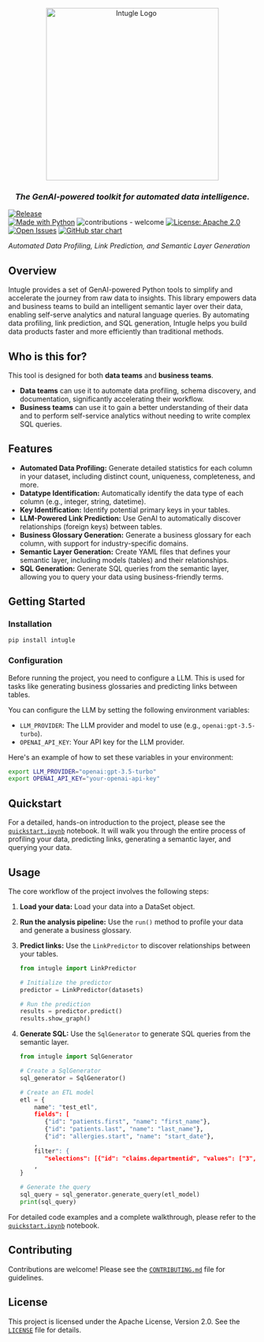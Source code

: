 <p align="center">
      <img alt="Intugle Logo" width="350" src="https://github.com/user-attachments/assets/18f4627b-af6c-4133-994b-830c30a9533b" />
 <h3 align="center"><i>The GenAI-powered toolkit for automated data intelligence.</i></h3>
</p>

[![Release](https://img.shields.io/github/release/Intugle/data-tools)](https://github.com/Intugle/data-tools/releases/tag/v0.1.0)     
[![Made with Python](https://img.shields.io/badge/Made_with-Python-blue?logo=python&logoColor=white)](https://www.python.org/)
![contributions - welcome](https://img.shields.io/badge/contributions-welcome-blue)
[![License: Apache 2.0](https://img.shields.io/badge/License-Apache_2.0-blue.svg)](https://opensource.org/licenses/Apache-2.0)
[![Open Issues](https://img.shields.io/github/issues-raw/Intugle/data-tools)](https://github.com/Intugle/data-tools/issues)
[![GitHub star chart](https://img.shields.io/github/stars/Intugle/data-tools?style=social)](https://github.com/Intugle/data-tools/stargazers)

*Automated Data Profiling, Link Prediction, and Semantic Layer Generation*

## Overview

Intugle provides a set of GenAI-powered Python tools to simplify and accelerate the journey from raw data to insights. This library empowers data and business teams to build an intelligent semantic layer over their data, enabling self-serve analytics and natural language queries. By automating data profiling, link prediction, and SQL generation, Intugle helps you build data products faster and more efficiently than traditional methods.

## Who is this for?

This tool is designed for both **data teams** and **business teams**.

*   **Data teams** can use it to automate data profiling, schema discovery, and documentation, significantly accelerating their workflow.
*   **Business teams** can use it to gain a better understanding of their data and to perform self-service analytics without needing to write complex SQL queries.

## Features

*   **Automated Data Profiling:** Generate detailed statistics for each column in your dataset, including distinct count, uniqueness, completeness, and more.
*   **Datatype Identification:** Automatically identify the data type of each column (e.g., integer, string, datetime).
*   **Key Identification:** Identify potential primary keys in your tables.
*   **LLM-Powered Link Prediction:** Use GenAI to automatically discover relationships (foreign keys) between tables.
*   **Business Glossary Generation:** Generate a business glossary for each column, with support for industry-specific domains.
*   **Semantic Layer Generation:** Create YAML files that defines your semantic layer, including models (tables) and their relationships.
*   **SQL Generation:** Generate SQL queries from the semantic layer, allowing you to query your data using business-friendly terms.

## Getting Started

### Installation

```bash
pip install intugle
```

### Configuration

Before running the project, you need to configure a LLM. This is used for tasks like generating business glossaries and predicting links between tables.

You can configure the LLM by setting the following environment variables:

*   `LLM_PROVIDER`: The LLM provider and model to use (e.g., `openai:gpt-3.5-turbo`).
*   `OPENAI_API_KEY`: Your API key for the LLM provider.

Here's an example of how to set these variables in your environment:

```bash
export LLM_PROVIDER="openai:gpt-3.5-turbo"
export OPENAI_API_KEY="your-openai-api-key"
```

## Quickstart

For a detailed, hands-on introduction to the project, please see the [`quickstart.ipynb`](notebooks/quickstart.ipynb) notebook. It will walk you through the entire process of profiling your data, predicting links, generating a semantic layer, and querying your data.

## Usage

The core workflow of the project involves the following steps:

1.  **Load your data:** Load your data into a DataSet object.
2.  **Run the analysis pipeline:** Use the `run()` method to profile your data and generate a business glossary.
3.  **Predict links:** Use the `LinkPredictor` to discover relationships between your tables.

    ```python
    from intugle import LinkPredictor

    # Initialize the predictor
    predictor = LinkPredictor(datasets)

    # Run the prediction
    results = predictor.predict()
    results.show_graph()
    ```

5.  **Generate SQL:** Use the `SqlGenerator` to generate SQL queries from the semantic layer.

    ```python
    from intugle import SqlGenerator

    # Create a SqlGenerator
    sql_generator = SqlGenerator()

    # Create an ETL model
    etl = {
        name": "test_etl",
        fields": [
           {"id": "patients.first", "name": "first_name"},
           {"id": "patients.last", "name": "last_name"},
           {"id": "allergies.start", "name": "start_date"},
        ,
        filter": {
           "selections": [{"id": "claims.departmentid", "values": ["3", "20"]}],
        ,
    }

    # Generate the query
    sql_query = sql_generator.generate_query(etl_model)
    print(sql_query)
    ```

For detailed code examples and a complete walkthrough, please refer to the [`quickstart.ipynb`](quickstart.ipynb) notebook.

## Contributing

Contributions are welcome! Please see the [`CONTRIBUTING.md`](CONTRIBUTING.md) file for guidelines.

## License

This project is licensed under the Apache License, Version 2.0. See the [`LICENSE`](LICENSE) file for details.
